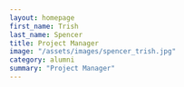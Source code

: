 ```yaml
---
layout: homepage
first_name: Trish
last_name: Spencer
title: Project Manager
image: "/assets/images/spencer_trish.jpg"
category: alumni
summary: "Project Manager"
---
```


